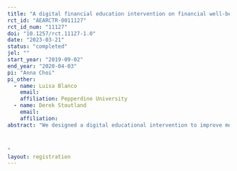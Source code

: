 ```yaml
---
title: "A digital financial education intervention on financial well-being among college students"
rct_id: "AEARCTR-0011127"
rct_id_num: "11127"
doi: "10.1257/rct.11127-1.0"
date: "2023-03-21"
status: "completed"
jel: ""
start_year: "2019-09-02"
end_year: "2020-04-03"
pi: "Anna Choi"
pi_other:
  - name: Luisa Blanco
    email: 
    affiliation: Pepperdine University
  - name: Derek Stoutland
    email: 
    affiliation: 
abstract: "We designed a digital educational intervention to improve money management practices and financial well-being among college students, where we delivered weekly nudges for three months via mobile phone and email to review and complete activities from the online platform CashCourse. We evaluated our intervention using a randomized controlled trial (RCT) and the outcome variables of interest are the financial self-efficacy scale (FSES) and financial health score (FHS).

"
layout: registration
---
```


